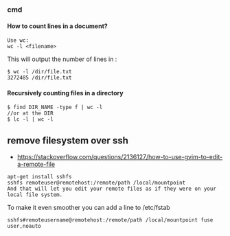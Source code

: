 ### cmd
#### How to count lines in a document?
```
Use wc:
wc -l <filename>
```
This will output the number of lines in <filename>:
```
$ wc -l /dir/file.txt
3272485 /dir/file.txt
```
####  Recursively counting files in a directory
```
$ find DIR_NAME -type f | wc -l
//or at the DIR
$ lc -l | wc -l
```

## remove filesystem over ssh 
- https://stackoverflow.com/questions/2136127/how-to-use-gvim-to-edit-a-remote-file

```
apt-get install sshfs
sshfs remoteuser@remotehost:/remote/path /local/mountpoint
And that will let you edit your remote files as if they were on your local file system.
```
To make it even smoother you can add a line to /etc/fstab
```
sshfs#remoteusername@remotehost:/remote/path /local/mountpoint fuse user,noauto
```

